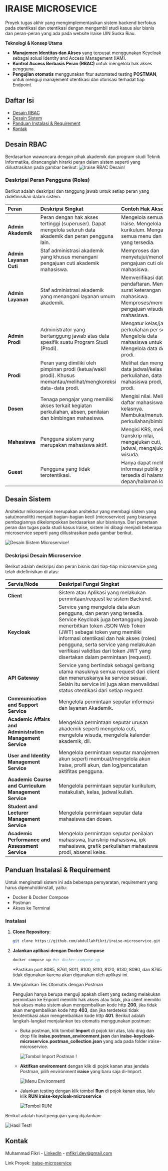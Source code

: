 # IRAISE MICROSEVICE
Proyek tugas akhir yang mengimplementasikan sistem backend berfokus pada otentikasi dan otentikasi dengan mengambil studi kasus alur bisnis dan peran-peran yang ada pada website Iraise UIN Suska Riau.

**Teknologi & Konsep Utama**
- **Manajemen Identitas dan Akses** yang terpusat menggunakan Keycloak sebagai solusi Identity and Access Management (IAM).
- **Kontrol Access Berbasis Peran (RBAC)** untuk mengelola hak akses pengguna.
- **Pengujian otomatis** menggunakan fitur automated testing **POSTMAN**, untuk menguji manajement otentikasi dan otorisasi terhadat tiap Endpoint.

## Daftar Isi
* [Desain RBAC](#desain-rbac)
* [Desain Sistem](#desain-sistem)
* [Panduan Instalasi & Requirement](#panduan-instalasi--requirement)
* [Kontak](#kontak)


## Desain RBAC

Berdasarkan wawancara dengan pihak akademik dan program studi Teknik Informatika, dirancanglah hirarki peran dalam sistem seperti yang diilustrasikan pada gambar berikut:
![Iraise RBAC Desain!](img/Admin-Akademik.png)

### Deskripsi Peran Pengguna (Roles)

Berikut adalah deskripsi dan tanggung jawab untuk setiap peran yang didefinisikan dalam sistem.

| Peran                  | Deskripsi Singkat                                                                                                 | Contoh Hak Akses                                                                                                          |
|:-----------------------|:------------------------------------------------------------------------------------------------------------------|:--------------------------------------------------------------------------------------------------------------------------|
| **Admin Akademik**     | Peran dengan hak akses tertinggi (superuser). Dapat mengelola seluruh data akademik dan peran pengguna lain.      | Mengelola semua akun Iraise. Mengelola data kurikulum. Mengakses semua menu dan laporan yang tersedia.                    |
| **Admin Layanan Cuti** | Staf administrasi akademik yang khusus menangani pengajuan cuti akademik mahasiswa.                               | Memproses dan menyetujui/menolak pengajuan cuti oleh mahasiswa.                                                           |
| **Admin Layanan**      | Staf administrasi akademik yang menangani layanan umum akademik.                                                  | Memverifikasi data pendaftaran. Mengelola surat keterangan mahasiswa. Memproses/memverifikasi pengajuan wisuda mahasiswa. |
| **Admin Prodi**        | Administrator yang bertanggung jawab atas data spesifik suatu Program Studi (Prodi).                              | Mengatur kelas/jadwal perkuliahan per semester. Mengelola data mahasiswa untuk prodi. Mengelola data dosen prodi.         |
| **Prodi**              | Peran yang dimiliki oleh pimpinan prodi (ketua/wakil prodi). Khusus memantau/melihat/mengkoreksi data-data prodi. | Melihat dan mengkoreksi data jadwal/kelas perkuliahan, data mahasiswa prodi, dosen prodi.                                 |
| **Dosen**              | Tenaga pengajar yang memiliki akses terkait kegiatan perkuliahan, absen, penilaian dan bimbingan mahasiswa.       | Mengisi nilai. Melihat daftar mahasiswa di kelasnya. Membuka/menutup sesi perkuliahan/bimbingan.                          |
| **Mahasiswa**          | Pengguna sistem yang merupakan mahasiswa aktif.                                                                   | Mengisi KRS, melihat transkrip nilai, mengajukan cuti, melihat jadwal, mengajukan wisuda.                                 |
| **Guest**              | Pengguna yang tidak terotentikasi.                                                                                | Hanya dapat melihat informasi publik yang tersedia di halaman depan/halaman login.                                        |


## Desain Sistem

Arsitektur mikroservice merupakan arsitektur yang membagi sistem yang satu(monolith) menjadi bagian-bagian kecil (microservice) yang biasanya pembagiannya dikelompokkan berdasarkan alur bisnisnya. Dari pemetaan peran dan tugas pada studi kasus Iraise, sistem ini dibagi menjadi beberapa microservice seperti yang diilustrasikan pada gambar berikut.

![Desain Sistem Microservice!](img/design-system.png)

### Deskripsi Desain Microservice

Berikut adalah deskripsi dan peran bisnis dari tiap-tiap microservice yang telah didefinisikan di atas:

| Servis/Node                                                | Deskripsi Fungsi Singkat                                                                                                                                                                                                                                                                                                                         | 
|:-----------------------------------------------------------|:-------------------------------------------------------------------------------------------------------------------------------------------------------------------------------------------------------------------------------------------------------------------------------------------------------------------------------------------------|
| **Client**                                                 | Sistem atau Aplikasi yang melakukan permintaan/request ke sistem Backend.                                                                                                                                                                                                                                                                        |
| **Keycloak**                                               | Service yang mengelola data akun pengguna, dan peran yang tersedia. Service Keycloak juga bertanggung jawab menerbitkan token JSON Web Token (JWT) sebagai token yang memiliki informasi otentikasi dan hak akses (roles) pengguna, serta service yang melakukan verifikasi validitas dari token JWT yang disertakan dalam permintaan (request). |
| **API Gateway**                                            | Service yang bertindak sebagai gerbang utama masuknya semua request dari client dan meneruskanya ke service sesuai. Selain itu service ini juga akan menvalidasi status otentikasi dari setiap request.                                                                                                                                          |
| **Communication and Support Service**                      | Mengelola permintaan seputar informasi dan layanan Akademik.                                                                                                                                                                                                                                                                                     |
| **Academic Affairs and Administration Management Service** | Mengelola permintaan seputar urusan akademik seperti mengelola cuti, mengelola wisuda, mengelola kalender akademik, dll.                                                                                                                                                                                                                         |
| **User and Identity Management Service**                   | Mengelola permintaan seputar manajemen akun seperti membuat/mengelola akun Iraise, profil akun, dan log/pencatatan aktifitas pengguna.                                                                                                                                                                                                           |
| **Academic Course and Curriculum  Management Service**     | Mengelola permintaan seputar kurikulum, matakuliah, kelas, jadwal kuliah.                                                                                                                                                                                                                                                                        |
| **Student and Lecturer Management Service**                | Mengelola permintaan seputar data mahasiswa dan dosen.                                                                                                                                                                                                                                                                                           |
| **Academic Performance and Assessment Service**            | Mengelola permintaan seputar penilaian mahasiswa, transkrip mahasiswa, ipk mahasiswa, grafik perkuliahan mahasiswa prodi, absensi kelas.                                                                                                                                                                                                         |

## Panduan Instalasi & Requirement

Untuk menginstall sistem ini ada beberapa persyaratan, requirement yang harus dipenuhi/diinstall, yaitu:
* Docker & Docker Compose
* Postman
* Akses ke Terminal

### Instalasi

1. **Clone Repository**:
    ```bash
    git clone https://github.com/abdullahfikri/iraise-microservice.git && cd iraise-microservice
    ```
2. **Jalankan aplikasi dengan Docker Compose**
    ```bash
    docker compose up #or docker-compose up
    ```
   *Pastikan port 8085, 8761, 8011, 8100, 8110, 8120, 8130, 8090, dan 8765 tidak digunakan karena akan digunakan oleh aplikasi ini.

3. Menjalankan Tes Otomatis dengan Postman
   
   Pengujian hanya berupa menguji apakah client yang sedang melakukan permintaan ke Enpoint memilihi hak akses atau tidak, jika client memiliki hak akses maka sistem akan mengembalikan kode http **200**, jika tidak akan mengembalikan kode http **403**, dan jika terdeteksi tidak terotentikasi akan mengembalikan kode http **401**. Berikut adalah langkah-langkat menjalankan tes otomatis menggunakan postman:
   - Buka postman, klik tombol **Import** di pojok kiri atas, lalu drag dan drop file **iraise.postman_environment.json** dan **iraise-keycloak-microservice.postman_collection.json** yang ada pada folder iraise-microservice.
   
     ![Tombol Import Postman !](img/tombol-import.png)
   - **Aktifkan environment** dengan klik di pojok kanan atas jendela Postman, pilih environment **iraise** yang baru saja di-Import.
   
     ![Menu Environment!](img/tombol-env.png)
   - Jalankan testing dengan klik tombol **Run** di pojok kanan atas, lalu klik **RUN iraise-keycloak-microservice**
   
     ![Tombol RUN!](img/tombol-run.png)

Berikut adalah hasil pengujian yang dijalankan:

![Hasil Test!](img/hasil-test.png)

## Kontak

Muhammad Fikri - [LinkedIn](www.linkedin.com/in/mfikridevapp) - mfikri.dev@gmail.com

Link Proyek: [iraise-microservice](https://github.com/abdullahfikri/iraise-microservice)
